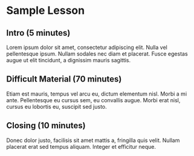 # Sample Lesson

## Intro (5 minutes)

Lorem ipsum dolor sit amet, consectetur adipiscing elit. Nulla vel pellentesque
ipsum. Nullam sodales nec diam et placerat. Fusce egestas augue ut elit
tincidunt, a dignissim mauris sagittis.

## Difficult Material (70 minutes)

Etiam est mauris, tempus vel arcu eu, dictum elementum nisl. Morbi a mi ante.
Pellentesque eu cursus sem, eu convallis augue. Morbi erat nisl, cursus eu
lobortis eu, suscipit sed justo.

## Closing (10 minutes)

Donec dolor justo, facilisis sit amet mattis a, fringilla quis velit. Nullam
placerat erat sed tempus aliquam. Integer et efficitur neque.
